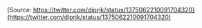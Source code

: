 [Source: https://twitter.com/diprjk/status/1375062210091704320](https://twitter.com/diprjk/status/1375062210091704320)